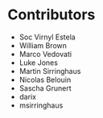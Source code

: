 # Contributors

- Soc Virnyl Estela
- William Brown
- Marco Vedovati
- Luke Jones
- Martin Sirringhaus
- Nicolas Belouin
- Sascha Grunert
- darix
- msirringhaus

